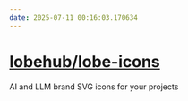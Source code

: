 ```yaml
---
date: 2025-07-11 00:16:03.170634
---
```


# [lobehub/lobe-icons](https://github.com/lobehub/lobe-icons)

AI and LLM brand SVG icons for your projects